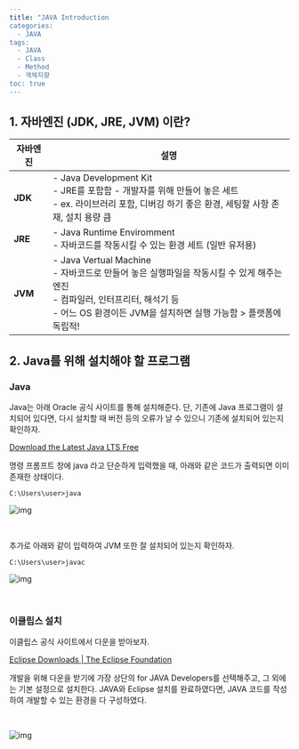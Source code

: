 ```yaml
---
title: "JAVA Introduction
categories: 
  - JAVA
tags:
  - JAVA
  - Class
  - Method
  - 객체지향
toc: true
---
```


## **1. 자바엔진 (JDK, JRE, JVM) 이란?**

| 자바엔진 | 설명                                                         |
| -------- | ------------------------------------------------------------ |
| **JDK**  | - Java Development Kit  <br>- JRE를 포함함  - 개발자를 위해 만들어 놓은 세트   <br>- ex. 라이브러리 포함, 디버깅 하기 좋은 환경, 세팅할 사항 존재, 설치 용량 큼 |
| **JRE**  | - Java Runtime Enviromment  <br>- 자바코드를 작동시킬 수 있는 환경 세트 (일반 유저용) |
| **JVM**  | - Java Vertual Machine  <Br>- 자바코드로 만들어 놓은 실행파일을 작동시킬 수 있게 해주는 엔진 <br>- 컴파일러, 인터프리터, 해석기 등 <br>- 어느 OS 환경이든 JVM을 설치하면 실행 가능함 > 플랫폼에 독립적! |



## **2. Java를 위해 설치해야 할 프로그램**

### Java

Java는 아래 Oracle 공식 사이트를 통해 설치해준다. 단, 기존에 Java 프로그램이 설치되어 있다면, 다시 설치할 때 버전 등의 오류가 날 수 있으니 기존에 설치되어 있는지 확인하자.

[Download the Latest Java LTS Free](www.oracle.com)



명령 프롬프트 창에 java 라고 단순하게 입력했을 때, 아래와 같은 코드가 출력되면 이미 존재한 상태이다. 

```
C:\Users\user>java
```



![img](https://blog.kakaocdn.net/dn/cTQ5EQ/btrSUS9rTIe/GVUBvxwJtjVStIZjyAkCmk/img.png)

<br>

추가로 아래와 같이 입력하여 JVM 또한 잘 설치되어 있는지 확인하자. 

```
C:\Users\user>javac
```



![img](https://blog.kakaocdn.net/dn/slGiK/btrSVaoz9IK/roryM7jusm1OpDiE5FakvK/img.png)

<Br>

### 이클립스 설치

이클립스 공식 사이트에서 다운을 받아보자. 

[Eclipse Downloads | The Eclipse Foundation](www.eclipse.org)

개발을 위해 다운을 받기에 가장 상단의 for JAVA Developers를 선택해주고, 그 외에는 기본 설정으로 설치한다. JAVA와 Eclipse 설치를 완료하였다면, JAVA 코드를 작성하여 개발할 수 있는 환경을 다 구성하였다. 

<br>

![img](https://blog.kakaocdn.net/dn/b4GzKC/btrSUH1hfxH/iWBFwK6M9uktLOavikyqAK/img.png)
